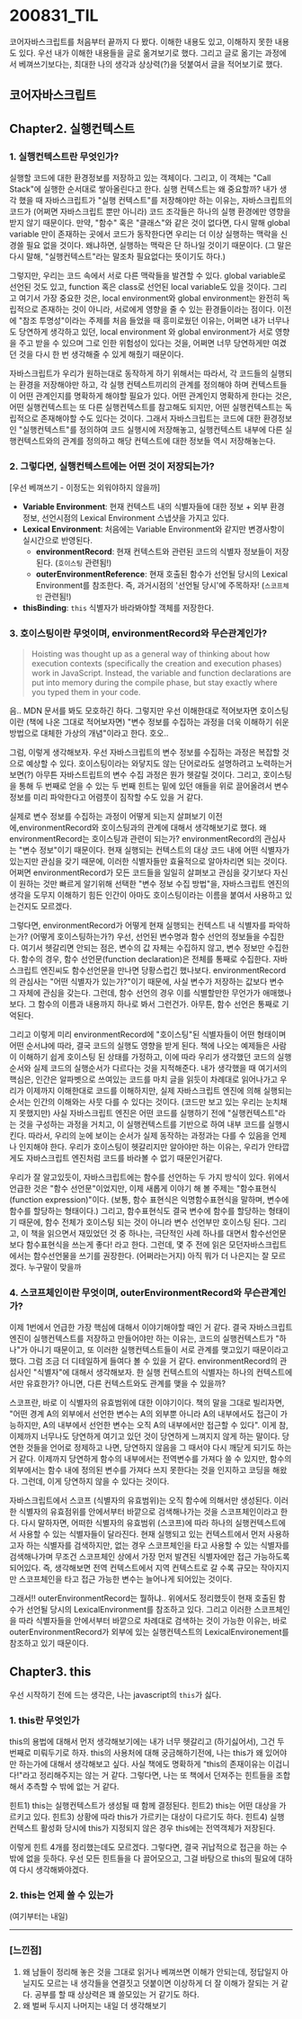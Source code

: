 200831_TIL
===

코어자바스크립트를 처음부터 끝까지 다 봤다. 이해한 내용도 있고, 이해하지 못한 내용도 있다. 우선 내가 이해한 내용들을 글로 옮겨보기로 했다. 그리고 글로 옮기는 과정에서 베껴쓰기보다는, 최대한 나의 생각과 상상력(?)을 덧붙여서 글을 적어보기로 했다. 

코어자바스크립트
---

## Chapter2. 실행컨텍스트

### 1. 실행컨텍스트란 무엇인가?

실행할 코드에 대한 환경정보를 저장하고 있는 객체이다. 그리고, 이 객체는 "Call Stack"에 실행한 순서대로 쌓아올린다고 한다. 실행 컨텍스트는 왜 중요할까? 내가 생각 했을 때 자바스크립트가 "실행 컨텍스트"를 저장해야만 하는 이유는, 자바스크립트의 코드가 (어쩌면 자바스크립트 뿐만 아니라) 코드 조각들은 하나의 실행 환경에만 영향을 받지 않기 때문이다. 만약, "함수" 혹은 "클래스"와 같은 것이 없다면, 다시 말해 global variable 만이 존재하는 곳에서 코드가 동작한다면 우리는 더 이상 실행하는 맥락을 신경쓸 필요 없을 것이다. 왜냐하면, 실행하는 맥락은 단 하나일 것이기 때문이다. (그 말은 다시 말해, "실행컨텍스트"라는 말조차 필요없다는 뜻이기도 하다.)

그렇지만, 우리는 코드 속에서 서로 다른 맥락들을 발견할 수 있다. global variable로 선언된 것도 있고, function 혹은 class로 선언된 local variable도 있을 것이다. 그리고 여기서 가장 중요한 것은, local environment와 global environment는 완전히 독립적으로 존재하는 것이 아니라, 서로에게 영향을 줄 수 있는 환경들이라는 점이다. 이전에 "참조 투명성"이라는 주제를 처음 들었을 때 흥미로웠던 이유는, 어쩌면 내가 너무나도 당연하게 생각하고 있던, local environment 와 global environment가 서로 영향을 주고 받을 수 있으며 그로 인한 위험성이 있다는 것을, 어쩌면 너무 당연하게만 여겼던 것을 다시 한 번 생각해줄 수 있게 해줬기 때문이다. 

자바스크립트가 우리가 원하는대로 동작하게 하기 위해서는 따라서, 각 코드들의 실행되는 환경을 저장해야만 하고, 각 실행 컨텍스트끼리의 관계를 정의해야 하며 컨텍스트들이 어떤 관계인지를 명확하게 해야할 필요가 있다. 어떤 관계인지 명확하게 한다는 것은, 어떤 실행컨텍스트는 또 다른 실행컨텍스트를 참고해도 되지만, 어떤 실행컨텍스트는 독립적으로 존재해야할 수도 있다는 것이다. 그래서 자바스크립트는 코드에 대한 환경정보인 "실행컨텍스트"를 정의하여 코드 실행시에 저장해놓고, 실행컨텍스트 내부에 다른 실행컨텍스트와의 관계를 정의하고 해당 컨텍스트에 대한 정보들 역시 저장해놓는다. 

### 2. 그렇다면, 실행컨텍스트에는 어떤 것이 저장되는가?

[우선 베껴쓰기 - 이정도는 외워야하지 않을까]
* **Variable Environment**: 현재 컨텍스트 내의 식별자들에 대한 정보 + 외부 환경 정보, 선언시점의 Lexical Environment 스냅샷을 가지고 있다.
* **Lexical Environment**: 처음에는 Variable Environment와 같지만 변경사항이 실시간으로 반영된다.
    * **environmentRecord**: 현재 컨텍스트와 관련된 코드의 식별자 정보들이 저장된다. (`호이스팅` 관련됨!)
    * **outerEnvironmentReference**: 현재 호출된 함수가 선언될 당시의 Lexical Environment를 참조한다. 즉, 과거시점의 '선언될 당시'에 주목하자! (`스코프체인` 관련됨!)
* **thisBinding**: `this` 식별자가 바라봐야할 객체를 저장한다.

### 3. 호이스팅이란 무엇이며, environmentRecord와 무슨관계인가?

> Hoisting was thought up as a general way of thinking about how execution contexts (specifically the creation and execution phases) work in JavaScript. Instead, the variable and function declarations are put into memory during the compile phase, but stay exactly where you typed them in your code.

음.. MDN 문서를 봐도 모호하긴 하다. 그렇지만 우선 이해한대로 적어보자면 호이스팅이란 (책에 나온 그대로 적어보자면) "변수 정보를 수집하는 과정을 더욱 이해하기 쉬운 방법으로 대체한 가상의 개념"이라고 한다. 호오.. 

그럼, 이렇게 생각해보자. 우선 자바스크립트의 변수 정보를 수집하는 과정은 복잡할 것으로 예상할 수 있다. 호이스팅이라는 와닿지도 않는 단어로라도 설명하려고 노력하는거 보면(?) 아무튼 자바스트립트의 변수 수집 과정은 뭔가 헷갈릴 것이다. 그리고, 호이스팅을 통해 두 번째로 얻을 수 있는 두 번째 힌트는 밑에 있던 애들을 위로 끌어올려서 변수 정보를 미리 파악한다고 어렴풋이 짐작할 수도 있을 거 같다.

실제로 변수 정보를 수집하는 과정이 어떻게 되는지 살펴보기 이전에,environmentRecord와 호이스팅과의 관계에 대해서 생각해보기로 했다. 왜 environmentRecord는 호이스팅과 관련이 되는가? environmentRecord의 관심사는 "변수 정보"이기 때문이다. 현재 실행되는 컨텍스트의 대상 코드 내에 어떤 식별자가 있는지만 관심을 갖기 때문에, 이러한 식별자들만 효율적으로 알아차리면 되는 것이다. 어쩌면 environmentRecord가 모든 코드들을 일일히 살펴보고 관심을 갖기보다 자신이 원하는 것만 빠르게 알기위해 선택한 "변수 정보 수집 방법"을, 자바스크립트 엔진의 생각을 도무지 이해하기 힘든 인간이 아마도 호이스팅이라는 이름을 붙여서 사용하고 있는건지도 모르겠다. 

그렇다면, environmentRecord가 어떻게 현재 실행되는 컨텍스트 내 식별자를 파악하는가? (어떻게 호이스팅하는가?) 우선, 선언된 변수명과 함수 선언의 정보들을 수집한다. 여기서 헷갈리면 안되는 점은, 변수의 값 자체는 수집하지 않고, 변수 정보만 수집한다. 함수의 경우, 함수 선언문(function declaration)은 전체를 통째로 수집한다. 자바스크립트 엔진씨도 함수선언문을 만나면 당황스럽긴 했나보다. environmentRecord의 관심사는 "어떤 식별자가 있는가?"이기 때문에, 사실 변수가 저장하는 값보다 변수 그 자체에 관심을 갖는다. 그런데, 함수 선언의 경우 이를 식별할만한 무언가가 애매했나보다. 그 함수의 이름과 내용까지 하나로 봐서 그런건가. 아무튼, 함수 선언은 통째로 기억된다.

그리고 이렇게 미리 environmentRecord에 "호이스팅"된 식별자들이 어떤 형태이며 어떤 순서냐에 따라, 결국 코드의 실행도 영향을 받게 된다. 책에 나오는 예제들은 사람이 이해하기 쉽게 호이스팅 된 상태를 가정하고, 이에 따라 우리가 생각했던 코드의 실행 순서와 실제 코드의 실행순서가 다르다는 것을 지적해준다. 내가 생각했을 때 여기서의 핵심은, 인간은 알파벳으로 쓰여있는 코드를 마치 글을 읽듯이 차례대로 읽어나가고 우리가 이제까지 이해한대로 코드를 이해하지만, 실제 자바스크립트 엔진에 의해 실행되는 순서는 인간의 이해와는 사뭇 다를 수 있다는 것이다. (코드만 보고 있는 우리는 눈치채지 못했지만) 사실 자바스크립트 엔진은 어떤 코드를 실행하기 전에 "실행컨텍스트"라는 것을 구성하는 과정을 거치고, 이 실행컨텍스트를 기반으로 하여 내부 코드를 실행시킨다. 따라서, 우리의 눈에 보이는 순서가 실제 동작하는 과정과는 다를 수 있음을 언제나 인지해야 한다. 우리가 호이스팅이 헷갈리지만 알아야만 하는 이유는, 우리가 안타깝게도 자바스크립트 엔진처럼 코드를 바라볼 수 없기 때문인거같다. 

우리가 잘 알고있듯이, 자바스크립트에는 함수를 선언하는 두 가지 방식이 있다. 위에서 언급한 것은 "함수 선언문"이었지만, 이제 새롭게 이야기 해 볼 주제는 "함수표현식 (function expression)"이다. (보통, 함수 표현식은 익명함수표현식을 말하며, 변수에 함수를 할당하는 형태이다.) 그리고, 함수표현식도 결국 변수에 함수를 할당하는 형태이기 때문에, 함수 전체가 호이스팅 되는 것이 아니라 변수 선언부만 호이스팅 된다. 그리고, 이 책을 읽으면서 재밌었던 것 중 하나는, 극단적인 사례 하나를 대면서 함수선언문보다 함수표현식을 쓰는게 좋다! 라고 한다. 그런데, 몇 주 전에 읽은 모던자바스크립트에서는 함수선언물을 쓰기를 권장한다. (어쩌라는거지) 아직 뭐가 더 나은지는 잘 모르겠다. 누구말이 맞을까

### 4. 스코프체인이란 무엇이며, outerEnvironmentRecord와 무슨관계인가?

이제 1번에서 언급한 가장 핵심에 대해서 이야기해야할 때인 거 같다. 결국 자바스크립트 엔진이 실행컨텍스트를 저장하고 만들어야만 하는 이유는, 코드의 실행컨텍스트가 "하나"가 아니기 때문이고, 또 이러한 실행컨텍스트들이 서로 관계를 맺고있기 때문이라고 했다. 그럼 조금 더 디테일하게 들여다 볼 수 있을 거 같다. environmentRecord의 관심사인 "식별자"에 대해서 생각해보자. 한 실행 컨텍스트의 식별자는 하나의 컨텍스트에서만 유효한가? 아니면, 다른 컨텍스트와도 관계를 맺을 수 있을까? 

스코프란, 바로 이 식별자의 유효범위에 대한 이야기이다. 책의 말을 그대로 빌리자면, "어떤 경계 A의 외부에서 선언한 변수는 A의 외부뿐 아니라 A의 내부에서도 접근이 가능하지만, A의 내부에서 선언한 변수는 오직 A의 내부에서만 접근할 수 있다". 이게 참, 이제까지 너무나도 당연하게 여기고 있던 것이 당연하게 느껴지지 않게 하는 말이다. 당연한 것들을 언어로 정제하고 나면, 당연하지 않음을 그 때서야 다시 깨닫게 되기도 하는 거 같다. 이제까지 당연하게 함수의 내부에서는 전역변수를 가져다 쓸 수 있지만, 함수의 외부에서는 함수 내에 정의된 변수를 가져다 쓰지 못한다는 것을 인지하고 코딩을 해왔다. 그런데, 이게 당연하지 않을 수 있다는 것이다. 

자바스크립트에서 스코프 (식별자의 유효범위)는 오직 함수에 의해서만 생성된다. 이러한 식별자의 유효점위를 안에서부터 바깥으로 검색해나가는 것을 스코프체인이라고 한다. 다시 말하자면, 어떠한 식별자의 유효범위 (스코프)에 따라 하나의 실행컨텍스트에서 사용할 수 있는 식별자들이 달라진다. 현재 실행되고 있는 컨텍스트에서 먼저 사용하고자 하는 식별자를 검색하지만, 없는 경우 스코프체인을 타고 사용할 수 있는 식별자를 검색해나가며 무조건 스코프체인 상에서 가장 먼저 발견된 식별자에만 접근 가능하도록 되어있다. 즉, 생각해보면 전역 컨텍스트에서 지역 컨텍스트로 갈 수록 규모는 작아지지만 스코프체인을 타고 접근 가능한 변수는 늘어나게 되어있는 것이다.

그래서!! outerEnvironmentRecord는 뭘하냐.. 위에서도 정리했듯이 현재 호출된 함수가 선언될 당시의 LexicalEnvironment를 참조하고 있다. 그리고 이러한 스코프체인을 따라 식별자들을 안에서부터 바깥으로 차례대로 검색하는 것이 가능한 이유는, 바로 outerEnvironmentRecord가 외부에 있는 실행컨텍스트의 LexicalEnvironement를 참조하고 있기 때문이다.

## Chapter3. this

우선 시작하기 전에 드는 생각은, 나는 javascript의 `this`가 싫다.

### 1. this란 무엇인가
this의 용법에 대해서 먼저 생각해보기에는 내가 너무 헷갈리고 (하기싫어서), 그건 두 번째로 미뤄두기로 하자. this의 사용처에 대해 궁금해하기전에, 나는 this가 왜 있어야만 하는가에 대해서 생각해보고 싶다. 사실 책에도 명확하게 "this의 존재이유는 이겁니다!"라고 정리해주지는 않는 거 같다. 그렇다면, 나는 또 책에서 던져주는 힌트들을 조합해서 추측할 수 밖에 없는 거 같다.

힌트1) this는 실행컨텍스트가 생성될 때 함께 결정된다. 
힌트2) this는 어떤 대상을 가르키고 있다. 
힌트3) 상황에 따라 this가 가르키는 대상이 다르기도 하다.
힌트4) 실행 컨텍스트 활성화 당시에 this가 지정되지 않은 경우 this에는 전역객체가 저장된다.

이렇게 힌트 4개를 정리했는데도 모르겠다. 그렇다면, 결국 귀납적으로 접근을 하는 수밖에 없을 듯하다. 우선 모든 힌트들을 다 끌어모으고, 그걸 바탕으로 this의 필요에 대하여 다시 생각해봐야겠다.

### 2. this는 언제 쓸 수 있는가

(여기부터는 내일)


---

### [느낀점]

1. 왜 남들이 정리해 놓은 것을 그대로 읽거나 베껴쓰면 이해가 안되는데, 정답일지 아닐지도 모르는 내 생각들을 연결짓고 덧붙이면 이상하게 더 잘 이해가 잘되는 거 같다. 공부를 할 때 상상력은 꽤 쓸모있는 거 같기도 하다.
2. 왜 벌써 두시지 나머지는 내일 더 생각해보기
